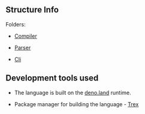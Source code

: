 ## Structure Info

Folders: 

- [Compiler](../compiler/)

- [Parser](../parser/)

- [Cli](../cli/)

## Development tools used

- The language is built on the [deno.land](https://deno.land/) runtime. 

- Package manager for building the language - [Trex](https://github.com/crewdevio/Trex)